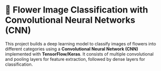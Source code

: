 # 🌸 Flower Image Classification with Convolutional Neural Networks (CNN)

This project builds a deep learning model to classify images of flowers into different categories using a
**Convolutional Neural Network (CNN)** implemented with **TensorFlow/Keras**. It consists of multiple 
convolutional and pooling layers for feature extraction, followed by dense layers for classification.
